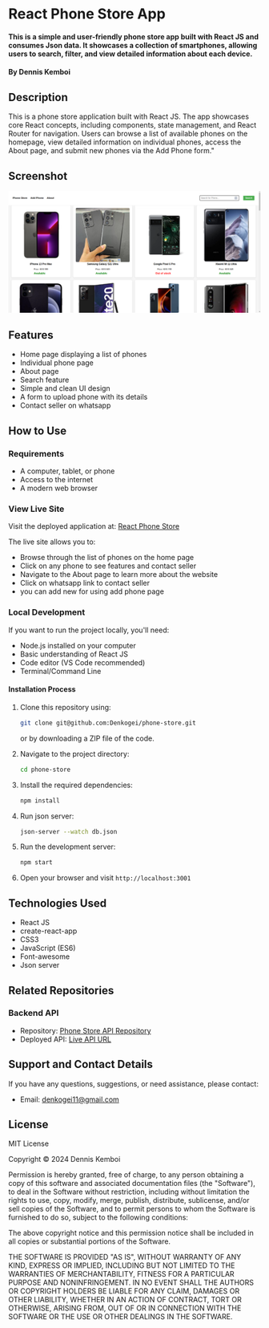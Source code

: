 # React Phone Store App

#### This is a simple and user-friendly phone store app built with React JS and consumes Json data. It showcases a collection of smartphones, allowing users to search, filter, and view detailed information about each device. 

#### By **Dennis Kemboi**

## Description

This is a phone store application built with React JS. The app showcases core React concepts, including components, state management, and React Router for navigation. Users can browse a list of available phones on the homepage, view detailed information on individual phones, access the About page, and submit new phones via the Add Phone form."



## Screenshot

![React Phone Store App Screenshot](./public/assets/layout.png)


## Features

- Home page displaying a list of phones
- Individual phone page
- About page
- Search feature
- Simple and clean UI design
- A form to upload phone with its details
- Contact seller on whatsapp

## How to Use

### Requirements

- A computer, tablet, or phone
- Access to the internet
- A modern web browser

### View Live Site

Visit the deployed application at: [React Phone Store](https://phonestorebydennis.netlify.app/)

The live site allows you to:

- Browse through the list of phones on the home page
- Click on any phone to see features and contact seller
- Navigate to the About page to learn more about the website
- Click on whatsapp link to contact seller
- you can add new for using add phone page

### Local Development

If you want to run the project locally, you'll need:

- Node.js installed on your computer
- Basic understanding of React JS
- Code editor (VS Code recommended)
- Terminal/Command Line

#### Installation Process

1. Clone this repository using:

   ```bash
   git clone git@github.com:Denkogei/phone-store.git
   ```

   or by downloading a ZIP file of the code.

2. Navigate to the project directory:

   ```bash
   cd phone-store
   ```

3. Install the required dependencies:

   ```bash
   npm install
   ```

4. Run json server:

   ```bash
   json-server --watch db.json
   ```
 
5. Run the development server:

   ```bash
   npm start
   ```

5. Open your browser and visit `http://localhost:3001`

## Technologies Used

- React JS
- create-react-app
- CSS3
- JavaScript (ES6)
- Font-awesome
- Json server

## Related Repositories

### Backend API

- Repository: [Phone Store API Repository](https://github.com/Denkogei/phone-store-backend)
- Deployed API: [Live API URL](https://phone-store-backend-626o.onrender.com)

## Support and Contact Details

If you have any questions, suggestions, or need assistance, please contact:

- Email: <denkogei11@gmail.com>

## License

MIT License

Copyright &copy; 2024 Dennis Kemboi

Permission is hereby granted, free of charge, to any person obtaining a copy of this software and associated documentation files (the "Software"), to deal in the Software without restriction, including without limitation the rights to use, copy, modify, merge, publish, distribute, sublicense, and/or sell copies of the Software, and to permit persons to whom the Software is furnished to do so, subject to the following conditions:

The above copyright notice and this permission notice shall be included in all copies or substantial portions of the Software.

THE SOFTWARE IS PROVIDED "AS IS", WITHOUT WARRANTY OF ANY KIND, EXPRESS OR IMPLIED, INCLUDING BUT NOT LIMITED TO THE WARRANTIES OF MERCHANTABILITY, FITNESS FOR A PARTICULAR PURPOSE AND NONINFRINGEMENT. IN NO EVENT SHALL THE AUTHORS OR COPYRIGHT HOLDERS BE LIABLE FOR ANY CLAIM, DAMAGES OR OTHER LIABILITY, WHETHER IN AN ACTION OF CONTRACT, TORT OR OTHERWISE, ARISING FROM, OUT OF OR IN CONNECTION WITH THE SOFTWARE OR THE USE OR OTHER DEALINGS IN THE SOFTWARE.
